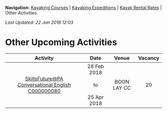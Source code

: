 **Navigation:** [Kayaking Courses](index) &#124; [Kayaking Expeditions](expedition) &#124; [Kayak Rental Rates](rental) &#124; Other Activities

_Last Updated: 22 Jan 2018 12:03_
# Other Upcoming Activities

Activity | Date | Venue | Vacancy
:---:|:---:|:---:|:---:
[SkillsFuture@PA Conversational English C000000080](https://www.onepa.sg/class/details/c000000080)|28 Feb 2018<br/><br/>to<br/><br/>25 Apr 2018|BOON LAY CC|20

